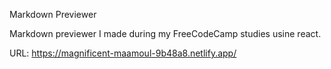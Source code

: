 Markdown Previewer

Markdown previewer I made during my FreeCodeCamp studies usine react. 

URL: https://magnificent-maamoul-9b48a8.netlify.app/ 
